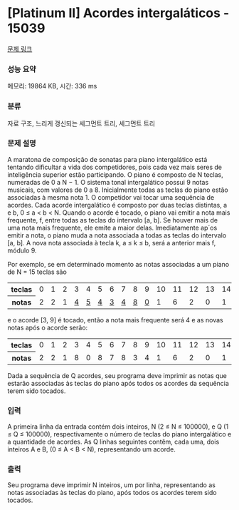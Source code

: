 # [Platinum II] Acordes intergaláticos - 15039 

[문제 링크](https://www.acmicpc.net/problem/15039) 

### 성능 요약

메모리: 19864 KB, 시간: 336 ms

### 분류

자료 구조, 느리게 갱신되는 세그먼트 트리, 세그먼트 트리

### 문제 설명

<p>A maratona de composição de sonatas para piano intergalático está tentando dificultar a vida dos competidores, pois cada vez mais seres de inteligência superior estão participando. O piano é composto de N teclas, numeradas de 0 a N − 1. O sistema tonal intergalático possui 9 notas musicais, com valores de 0 a 8. Inicialmente todas as teclas do piano estão associadas à mesma nota 1. O competidor vai tocar uma sequência de acordes. Cada acorde intergalático é composto por duas teclas distintas, a e b, 0 ≤ a < b < N. Quando o acorde é tocado, o piano vai emitir a nota mais frequente, f, entre todas as teclas do intervalo [a, b]. Se houver mais de uma nota mais frequente, ele emite a maior delas. Imediatamente ap´os emitir a nota, o piano muda a nota associada a todas as teclas do intervalo [a, b]. A nova nota associada à tecla k, a ≤ k ≤ b, será a anterior mais f, módulo 9.</p>

<p>Por exemplo, se em determinado momento as notas associadas a um piano de N = 15 teclas são</p>

<table class="table table-bordered" style="width:100%">
	<tbody>
		<tr>
			<th>teclas</th>
			<td>0</td>
			<td>1</td>
			<td>2</td>
			<td>3</td>
			<td>4</td>
			<td>5</td>
			<td>6</td>
			<td>7</td>
			<td>8</td>
			<td>9</td>
			<td>10</td>
			<td>11</td>
			<td>12</td>
			<td>13</td>
			<td>14</td>
		</tr>
		<tr>
			<th>notas</th>
			<td>2</td>
			<td>2</td>
			<td>1</td>
			<td><u>4</u></td>
			<td><u>5</u></td>
			<td><u>4</u></td>
			<td><u>3</u></td>
			<td><u>4</u></td>
			<td><u>8</u></td>
			<td><u>0</u></td>
			<td>1</td>
			<td>6</td>
			<td>2</td>
			<td>0</td>
			<td>1</td>
		</tr>
	</tbody>
</table>

<p>e o acorde [3, 9] é tocado, então a nota mais frequente será 4 e as novas notas após o acorde serão:</p>

<table class="table table-bordered" style="width:100%">
	<tbody>
		<tr>
			<th>teclas</th>
			<td>0</td>
			<td>1</td>
			<td>2</td>
			<td>3</td>
			<td>4</td>
			<td>5</td>
			<td>6</td>
			<td>7</td>
			<td>8</td>
			<td>9</td>
			<td>10</td>
			<td>11</td>
			<td>12</td>
			<td>13</td>
			<td>14</td>
		</tr>
		<tr>
			<th>notas</th>
			<td>2</td>
			<td>2</td>
			<td>1</td>
			<td>8</td>
			<td>0</td>
			<td>8</td>
			<td>7</td>
			<td>8</td>
			<td>3</td>
			<td>4</td>
			<td>1</td>
			<td>6</td>
			<td>2</td>
			<td>0</td>
			<td>1</td>
		</tr>
	</tbody>
</table>

<p>Dada a sequência de Q acordes, seu programa deve imprimir as notas que estarão associadas às teclas do piano após todos os acordes da sequência terem sido tocados.</p>

### 입력 

 <p>A primeira linha da entrada contém dois inteiros, N (2 ≤ N ≤ 100000), e Q (1 ≤ Q ≤ 100000), respectivamente o número de teclas do piano intergalático e a quantidade de acordes. As Q linhas seguintes contêm, cada uma, dois inteiros A e B, (0 ≤ A < B < N), representando um acorde.</p>

### 출력 

 <p>Seu programa deve imprimir N inteiros, um por linha, representando as notas associadas às teclas do piano, após todos os acordes terem sido tocados.</p>

